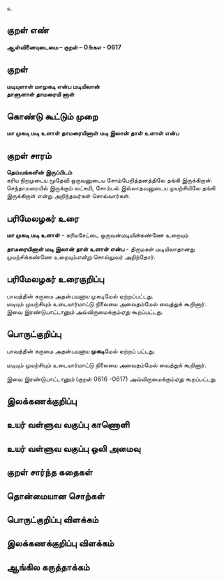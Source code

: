 உ

## குறள் எண் 

**ஆள்வினையுடைமை – குறள் – 0௬கஎ - 0617**  

## குறள் 

**மடியுளாள் மாமுகடி என்ப மடியிலான்  
தாளுளாள் தாமரையி னாள்**  

## கொண்டு கூட்டும் முறை

**மா முகடி மடி உளாள் தாமரையினாள் மடி இலான் தாள் உளாள் என்ப**

## குறள் சாரம் 

**தெய்வங்களின் இருப்பிடம்**  
கரிய நிறமுடைய மூதேவி ஒருவனுடைய சோம்பேறித்தனத்திலே தங்கி இருக்கிறாள்.  
செந்தாமரையில் இருக்கும் லட்சுமி, சோம்பல் இல்லாதவனுடைய முயற்சியிலே தங்கி இருக்கிறாள் என்று அறிந்தவர்கள் சொல்வார்கள்.  

## பரிமேலழகர் உரை

**மா முகடி மடி உளாள்** - கரியசேட்டை ஒருவன்*மடியின்*கண்ணே உறையும்  

**தாமரையினாள் மடி இலான் தாள் உளாள் என்ப** - திருமகள் மடியிலாதானது முயற்சிக்கண்ணே உறையும்*என்று* சொல்லுவர் அறிந்தோர்.   

## பரிமேலழகர் உரைகுறிப்பு   

பாவத்தின் கருமை அதன்*பயனாய* முகடிமேல் ஏற்றப்பட்டது.  
மடியும் முயற்சியும் உடையார்மாட்டு நிலையை அவைதம்மேல் வைத்துக் கூறினார்.  
இவை இரண்டு*பாட்டானும்* அவ்விருமைக்கும்*ஏது* கூறப்பட்டது.  

## பொருட்குறிப்பு 

பாவத்தின் கருமை அதன்*பயனாய* **முகடி**மேல் ஏற்றப் பட்டது.  

மடியும் முயற்சியும் உடையார்மாட்டு நிலையை அவைதம்மேல் வைத்துக் கூறினார்.  

இவை இரண்டு*பாட்டானும்* (குறள் 0616 -0617) அவ்விருமைக்கும்*ஏது* கூறப்பட்டது.    

## இலக்கணக்குறிப்பு  


## உயர் வள்ளுவ வகுப்பு காணொளி


## உயர் வள்ளுவ வகுப்பு ஒலி அமைவு 

 
## குறள் சார்ந்த கதைகள் 


## தொன்மையான சொற்கள்


## பொருட்குறிப்பு விளக்கம்


## இலக்கணக்குறிப்பு விளக்கம்


## ஆங்கில கருத்தாக்கம் 



